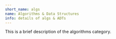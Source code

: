 ```yaml
---
short_name: algs
name: Algorithms & Data Structures
info: details of algs & ADTs
---
```

This is a brief description of the algorithms category.